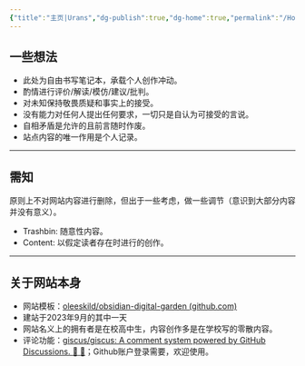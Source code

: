 ```yaml
---
{"title":"主页|Urans","dg-publish":true,"dg-home":true,"permalink":"/Homepage20230923/","tags":["gardenEntry"],"dgPassFrontmatter":true,"created":"","updated":""}
---
```


## 一些想法
- 此处为自由书写笔记本，承载个人创作冲动。
- 酌情进行评价/解读/模仿/建议/批判。
- 对未知保持敬畏质疑和事实上的接受。
- 没有能力对任何人提出任何要求，一切只是自认为可接受的言说。
- 自相矛盾是允许的且前言随时作废。
- 站点内容的唯一作用是个人记录。
---
## 需知
原则上不对网站内容进行删除，但出于一些考虑，做一些调节（意识到大部分内容并没有意义）。
- Trashbin: 随意性内容。
- Content: 以假定读者存在时进行的创作。

---
## 关于网站本身
- 网站模板：[oleeskild/obsidian-digital-garden (github.com)](https://github.com/oleeskild/obsidian-digital-garden)
- 建站于2023年9月的其中一天
- 网站名义上的拥有者是在校高中生，内容创作多是在学校写的零散内容。
- 评论功能：[giscus/giscus: A comment system powered by GitHub Discussions. :speech_balloon: :gem:](https://github.com/giscus/giscus)；Github账户登录需要，欢迎使用。